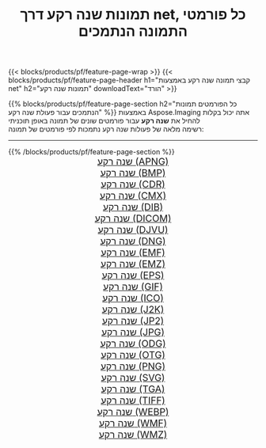 ﻿---
title: תמונות שנה רקע דרך net, כל פורמטי התמונה הנתמכים 
weight: 3920
url: /he/net/change-background 
lang: he
langdirlevel: 2
locales: zh-hans,ja,it,ru,de,es,fr,nl,id,lt,pl,pt,vi,tr,ko,zh-hant,ar,hi,th,sv,cs,uk,he
description: באמצעות Aspose.Imaging תוכל בקלות שנה רקע תמונות באמצעות net
---

{{< blocks/products/pf/feature-page-wrap >}}
{{< blocks/products/pf/feature-page-header h1="קבצי תמונה שנה רקע באמצעות net" h2="תמונות שנה רקע" downloadText="הורד" >}}


{{% blocks/products/pf/feature-page-section  h2="כל הפורמטים  תמונות הנתמכים עבור פעולת שנה רקע" %}}
באמצעות Aspose.Imaging אתה יכול בקלות להחיל את **שנה רקע** עבור פורמטים שונים של תמונה באופן תוכניתי
<br/>
רשימה מלאה של פעולות שנה רקע נתמכות לפי פורמטים של תמונה:
<hr/>
{{% /blocks/products/pf/feature-page-section %}}
<div class="container-fluid productfamilypage bg-gray">
    <div class="convertypes bg-gray agp-content section">
        <div class="container">
		<div class="row other-converters" style="gap: 10px;font-size: 19px;text-align:center;">
		    <div class='col-md-2 other-converter remove-lp remove-rp'><a href="/imaging/he/net/change-background/apng" style="padding:15px;">שנה רקע (APNG)</a></div><div class='col-md-2 other-converter remove-lp remove-rp'><a href="/imaging/he/net/change-background/bmp" style="padding:15px;">שנה רקע (BMP)</a></div><div class='col-md-2 other-converter remove-lp remove-rp'><a href="/imaging/he/net/change-background/cdr" style="padding:15px;">שנה רקע (CDR)</a></div><div class='col-md-2 other-converter remove-lp remove-rp'><a href="/imaging/he/net/change-background/cmx" style="padding:15px;">שנה רקע (CMX)</a></div><div class='col-md-2 other-converter remove-lp remove-rp'><a href="/imaging/he/net/change-background/dib" style="padding:15px;">שנה רקע (DIB)</a></div><div class='col-md-2 other-converter remove-lp remove-rp'><a href="/imaging/he/net/change-background/dicom" style="padding:15px;">שנה רקע (DICOM)</a></div><div class='col-md-2 other-converter remove-lp remove-rp'><a href="/imaging/he/net/change-background/djvu" style="padding:15px;">שנה רקע (DJVU)</a></div><div class='col-md-2 other-converter remove-lp remove-rp'><a href="/imaging/he/net/change-background/dng" style="padding:15px;">שנה רקע (DNG)</a></div><div class='col-md-2 other-converter remove-lp remove-rp'><a href="/imaging/he/net/change-background/emf" style="padding:15px;">שנה רקע (EMF)</a></div><div class='col-md-2 other-converter remove-lp remove-rp'><a href="/imaging/he/net/change-background/emz" style="padding:15px;">שנה רקע (EMZ)</a></div><div class='col-md-2 other-converter remove-lp remove-rp'><a href="/imaging/he/net/change-background/eps" style="padding:15px;">שנה רקע (EPS)</a></div><div class='col-md-2 other-converter remove-lp remove-rp'><a href="/imaging/he/net/change-background/gif" style="padding:15px;">שנה רקע (GIF)</a></div><div class='col-md-2 other-converter remove-lp remove-rp'><a href="/imaging/he/net/change-background/ico" style="padding:15px;">שנה רקע (ICO)</a></div><div class='col-md-2 other-converter remove-lp remove-rp'><a href="/imaging/he/net/change-background/j2k" style="padding:15px;">שנה רקע (J2K)</a></div><div class='col-md-2 other-converter remove-lp remove-rp'><a href="/imaging/he/net/change-background/jp2" style="padding:15px;">שנה רקע (JP2)</a></div><div class='col-md-2 other-converter remove-lp remove-rp'><a href="/imaging/he/net/change-background/jpg" style="padding:15px;">שנה רקע (JPG)</a></div><div class='col-md-2 other-converter remove-lp remove-rp'><a href="/imaging/he/net/change-background/odg" style="padding:15px;">שנה רקע (ODG)</a></div><div class='col-md-2 other-converter remove-lp remove-rp'><a href="/imaging/he/net/change-background/otg" style="padding:15px;">שנה רקע (OTG)</a></div><div class='col-md-2 other-converter remove-lp remove-rp'><a href="/imaging/he/net/change-background/png" style="padding:15px;">שנה רקע (PNG)</a></div><div class='col-md-2 other-converter remove-lp remove-rp'><a href="/imaging/he/net/change-background/svg" style="padding:15px;">שנה רקע (SVG)</a></div><div class='col-md-2 other-converter remove-lp remove-rp'><a href="/imaging/he/net/change-background/tga" style="padding:15px;">שנה רקע (TGA)</a></div><div class='col-md-2 other-converter remove-lp remove-rp'><a href="/imaging/he/net/change-background/tiff" style="padding:15px;">שנה רקע (TIFF)</a></div><div class='col-md-2 other-converter remove-lp remove-rp'><a href="/imaging/he/net/change-background/webp" style="padding:15px;">שנה רקע (WEBP)</a></div><div class='col-md-2 other-converter remove-lp remove-rp'><a href="/imaging/he/net/change-background/wmf" style="padding:15px;">שנה רקע (WMF)</a></div><div class='col-md-2 other-converter remove-lp remove-rp'><a href="/imaging/he/net/change-background/wmz" style="padding:15px;">שנה רקע (WMZ)</a></div>
                </div>
        </div>
    </div>
</div>
<br/>
